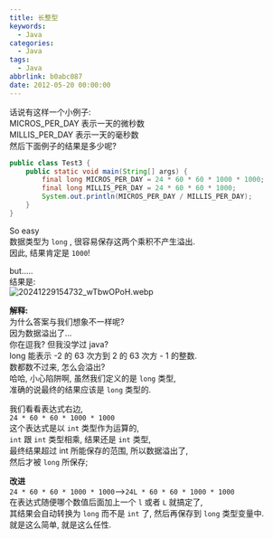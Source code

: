 ```yaml
---
title: 长整型
keywords:
  - Java
categories:
  - Java
tags:
  - Java
abbrlink: b0abc087
date: 2012-05-20 00:00:00
---
```


话说有这样一个小例子:  
MICROS_PER_DAY 表示一天的微秒数  
MILLIS_PER_DAY 表示一天的毫秒数  
然后下面例子的结果是多少呢?

```java
public class Test3 {
    public static void main(String[] args) {
        final long MICROS_PER_DAY = 24 * 60 * 60 * 1000 * 1000;
        final long MILLIS_PER_DAY = 24 * 60 * 60 * 1000;
        System.out.println(MICROS_PER_DAY / MILLIS_PER_DAY);
    }
}
```

So easy  
数据类型为 `long` , 很容易保存这两个乘积不产生溢出.  
因此, 结果肯定是 `1000`!

but…..  
结果是:  
![20241229154732_wTbwOPoH.webp](https://blog-1258270892.cos.ap-chengdu.myqcloud.com/source/image/20241229154732_wTbwOPoH.webp)

**解释:**  
为什么答案与我们想象不一样呢?  
因为数据溢出了…  
你在逗我? 但我没学过 java?  
long 能表示 -2 的 63 次方到 2 的 63 次方 - 1 的整数.  
数都数不过来, 怎么会溢出?  
哈哈, 小心陷阱啊, 虽然我们定义的是 `long` 类型,  
准确的说最终的结果应该是 `long` 类型的.

我们看看表达式右边,  
`24 * 60 * 60 * 1000 * 1000`  
这个表达式是以 `int` 类型作为运算的,  
`int` 跟 `int` 类型相乘, 结果还是 `int` 类型,  
最终结果超过 int 所能保存的范围, 所以数据溢出了,  
然后才被 `long` 所保存;

**改进**  
`24 * 60 * 60 * 1000 * 1000`–>`24L * 60 * 60 * 1000 * 1000`  
在表达式随便哪个数值后面加上一个 `l` 或者 `L` 就搞定了,  
其结果会自动转换为 `long` 而不是 `int` 了, 然后再保存到 `long` 类型变量中.  
就是这么简单, 就是这么任性.
